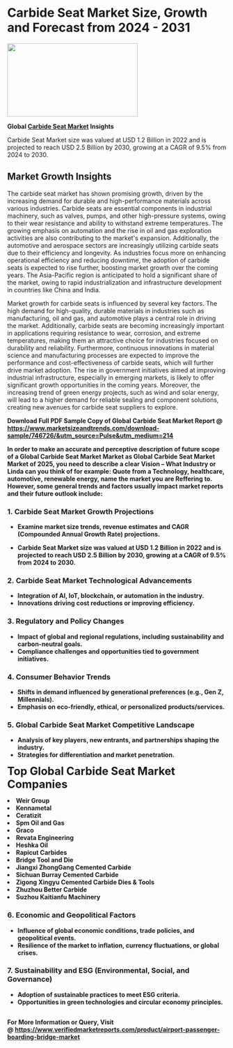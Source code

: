 <H1>Carbide Seat Market Size, Growth and Forecast from 2024 - 2031</H1><img class="aligncenter size-medium wp-image-584254" src="https://thirdeyenews.in/wp-content/uploads/2024/09/Global-Market-Research-300x168.jpeg" alt="" width="300" height="168" /><p><strong>Global&nbsp;<a href="https://www.marketsizeandtrends.com/download-sample/746726/&amp;utm_source=Pulse&amp;utm_medium=214">Carbide Seat Market</a> Insights</strong></p><p>Carbide Seat Market size was valued at USD 1.2 Billion in 2022 and is projected to reach USD 2.5 Billion by 2030, growing at a CAGR of 9.5% from 2024 to 2030.</p><p><h2>Market Growth Insights</h2> <p>The carbide seat market has shown promising growth, driven by the increasing demand for durable and high-performance materials across various industries. Carbide seats are essential components in industrial machinery, such as valves, pumps, and other high-pressure systems, owing to their wear resistance and ability to withstand extreme temperatures. The growing emphasis on automation and the rise in oil and gas exploration activities are also contributing to the market's expansion. Additionally, the automotive and aerospace sectors are increasingly utilizing carbide seats due to their efficiency and longevity. As industries focus more on enhancing operational efficiency and reducing downtime, the adoption of carbide seats is expected to rise further, boosting market growth over the coming years. The Asia-Pacific region is anticipated to hold a significant share of the market, owing to rapid industrialization and infrastructure development in countries like China and India.</p> <p><strong></strong></p> <p>Market growth for carbide seats is influenced by several key factors. The high demand for high-quality, durable materials in industries such as manufacturing, oil and gas, and automotive plays a central role in driving the market. Additionally, carbide seats are becoming increasingly important in applications requiring resistance to wear, corrosion, and extreme temperatures, making them an attractive choice for industries focused on durability and reliability. Furthermore, continuous innovations in material science and manufacturing processes are expected to improve the performance and cost-effectiveness of carbide seats, which will further drive market adoption. The rise in government initiatives aimed at improving industrial infrastructure, especially in emerging markets, is likely to offer significant growth opportunities in the coming years. Moreover, the increasing trend of green energy projects, such as wind and solar energy, will lead to a higher demand for reliable sealing and component solutions, creating new avenues for carbide seat suppliers to explore.</p> <p><strong></p><p><span class=""><strong>Download Full PDF Sample Copy of Global Carbide Seat Market Report</strong> @ <a href="https://www.marketsizeandtrends.com/download-sample/746726/&amp;utm_source=Pulse&amp;utm_medium=214" target="_blank">https://www.marketsizeandtrends.com/download-sample/746726/&amp;utm_source=Pulse&amp;utm_medium=214</a></span></p><p>In order to make an accurate and perceptive description of future scope of a Global&nbsp;Carbide Seat Market Market as Global&nbsp;Carbide Seat Market Market of 2025, you need to describe a clear Vision &ndash; What Industry or Linda can you think of for example: Quote from a Technology, healthcare, automotive, renewable energy, name the market you are Reffering to. However, some general trends and factors usually impact market reports and their future outlook include:</p><h3>1.&nbsp;<strong>Carbide Seat Market Growth Projections</strong></h3><ul><li>Examine market size trends, revenue estimates and CAGR (Compounded Annual Growth Rate) projections.</li><li><p>Carbide Seat Market size was valued at USD 1.2 Billion in 2022 and is projected to reach USD 2.5 Billion by 2030, growing at a CAGR of 9.5% from 2024 to 2030.</p></li></ul><h3>2.&nbsp;<strong>Carbide Seat Market Technological Advancements</strong></h3><ul><li>Integration of AI, IoT, blockchain, or automation in the industry.</li><li>Innovations driving cost reductions or improving efficiency.</li></ul><h3>3.&nbsp;<strong>Regulatory and Policy Changes</strong></h3><ul><li>Impact of global and regional regulations, including sustainability and carbon-neutral goals.</li><li>Compliance challenges and opportunities tied to government initiatives.</li></ul><h3>4.&nbsp;<strong>Consumer Behavior Trends</strong></h3><ul><li>Shifts in demand influenced by generational preferences (e.g., Gen Z, Millennials).</li><li>Emphasis on eco-friendly, ethical, or personalized products/services.</li></ul><h3>5.&nbsp;<strong>Global Carbide Seat Market Competitive Landscape</strong></h3><ul><li>Analysis of key players, new entrants, and partnerships shaping the industry.</li><li>Strategies for differentiation and market penetration.</li></ul><p data-pm-slice="1 1 []"><span style="color: inherit; font-family: inherit; font-size: 25px;">Top Global Carbide Seat Market Companies</span></p><div class="" data-test-id=""><p><li>Weir Group</li><li> Kennametal</li><li> Ceratizit</li><li> Spm Oil and Gas</li><li> Graco</li><li> Revata Engineering</li><li> Heshka Oil</li><li> Rapicut Carbides</li><li> Bridge Tool and Die</li><li> Jiangxi ZhongGang Cemented Carbide</li><li> Sichuan Burray Cemented Carbide</li><li> Zigong Xingyu Cemented Carbide Dies & Tools</li><li> Zhuzhou Better Carbide</li><li> Suzhou Kaitianfu Machinery</li></p></div><h3>6.&nbsp;<strong>Economic and Geopolitical Factors</strong></h3><ul><li>Influence of global economic conditions, trade policies, and geopolitical events.</li><li>Resilience of the market to inflation, currency fluctuations, or global crises.</li></ul><h3>7.&nbsp;<strong>Sustainability and ESG (Environmental, Social, and Governance)</strong></h3><ul><li>Adoption of sustainable practices to meet ESG criteria.</li><li>Opportunities in green technologies and circular economy principles.</li></ul><h2><strong style="font-size: 14px;">For More Information or Query, Visit @&nbsp;</strong><a style="background-color: #ffffff; font-size: 14px;" href="https://www.marketsizeandtrends.com/report/carbide-seat-market/" target="_blank">https://www.verifiedmarketreports.com/product/airport-passenger-boarding-bridge-market</a></h2>
